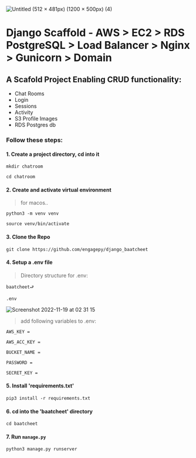 ![Untitled (512 × 481px) (1200 × 500px) (4)](https://user-images.githubusercontent.com/42845567/201497019-2dd93260-117d-4237-99ab-975e3fe21d4a.png)




# Django Scaffold - AWS > EC2 > RDS PostgreSQL > Load Balancer > Nginx > Gunicorn > Domain

## A Scafold Project Enabling CRUD functionality:

- Chat Rooms
- Login
- Sessions 
- Activity
- S3 Profile Images 
- RDS Postgres db

### Follow these steps:

#### 1. Create a project directory, cd into it

    mkdir chatroom  

    cd chatroom  

#### 2. Create and activate virtual environment 

> for macos..

    python3 -m venv venv    

    source venv/bin/activate    

#### 3. Clone the Repo

    git clone https://github.com/engagepy/django_baatcheet

#### 4. Setup a .env file 

> Directory structure for .env:

    baatcheet⮐

    .env

![Screenshot 2022-11-19 at 02 31 15](https://user-images.githubusercontent.com/42845567/202801874-7df55d3e-2c16-4fec-a82a-eb3788a772a0.png)




> add following variables to .env: 

    AWS_KEY =      

    AWS_ACC_KEY = 

    BUCKET_NAME = 

    PASSWORD =

    SECRET_KEY =

#### 5. Install 'requirements.txt'

    pip3 install -r requirements.txt    

#### 6. cd into the 'baatcheet' directory 

    cd baatcheet    

#### 7. Run ```manage.py```

    python3 manage.py runserver 
